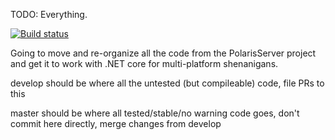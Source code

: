 TODO: Everything.

[![Build status](https://travis-ci.org/PolarisTeam/PolarisCore.svg?branch=develop)](https://travis-ci.org/PolarisTeam/PolarisCore)

Going to move and re-organize all the code from the PolarisServer project and get it to work with .NET core for 
multi-platform shenanigans.

develop should be where all the untested (but compileable) code, file PRs to this

master should be where all tested/stable/no warning code goes, don't commit here directly, merge changes from develop
